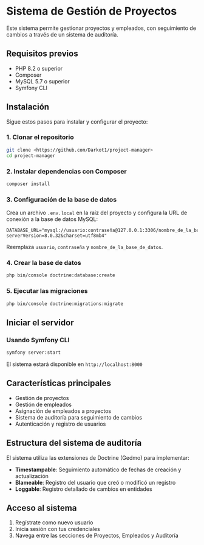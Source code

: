 # Sistema de Gestión de Proyectos

Este sistema permite gestionar proyectos y empleados, con seguimiento de cambios a través de un sistema de auditoría.

## Requisitos previos

- PHP 8.2 o superior
- Composer
- MySQL 5.7 o superior
- Symfony CLI

## Instalación

Sigue estos pasos para instalar y configurar el proyecto:

### 1. Clonar el repositorio

```bash
git clone <https://github.com/Darkot1/project-manager>
cd project-manager
```

### 2. Instalar dependencias con Composer

```bash
composer install
```

### 3. Configuración de la base de datos

Crea un archivo `.env.local` en la raíz del proyecto y configura la URL de conexión a la base de datos MySQL:

```
DATABASE_URL="mysql://usuario:contraseña@127.0.0.1:3306/nombre_de_la_base_de_datos?serverVersion=8.0.32&charset=utf8mb4"
```

Reemplaza `usuario`, `contraseña` y `nombre_de_la_base_de_datos`.

### 4. Crear la base de datos

```bash
php bin/console doctrine:database:create
```

### 5. Ejecutar las migraciones

```bash
php bin/console doctrine:migrations:migrate
```

## Iniciar el servidor

### Usando Symfony CLI

```bash
symfony server:start
```

El sistema estará disponible en `http://localhost:8000`

## Características principales

- Gestión de proyectos
- Gestión de empleados
- Asignación de empleados a proyectos
- Sistema de auditoría para seguimiento de cambios
- Autenticación y registro de usuarios

## Estructura del sistema de auditoría

El sistema utiliza las extensiones de Doctrine (Gedmo) para implementar:

- **Timestampable**: Seguimiento automático de fechas de creación y actualización
- **Blameable**: Registro del usuario que creó o modificó un registro
- **Loggable**: Registro detallado de cambios en entidades

## Acceso al sistema

1. Regístrate como nuevo usuario
2. Inicia sesión con tus credenciales
3. Navega entre las secciones de Proyectos, Empleados y Auditoría
